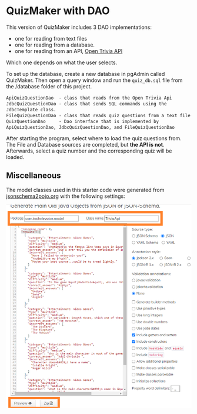 # QuizMaker with DAO
This version of QuizMaker includes 3 DAO implementations:
 * one for reading from text files
 * one for reading from a database.
 * one for reading from an API, [Open Trivia API](https://opentdb.com/api_config.php)

Which one depends on what the user selects.

To set up the database, create a new database in pgAdmin called QuizMaker.
Then open a query window and run the `quiz_db.sql` file from the /database folder of this project.

    ApiQuizQuestionDao  - class that reads from the Open Trivia Api
    JdbcQuizQuestionDao - class that sends SQL commands using the JdbcTemplate class.
    FileQuizQuestionDao - class that reads quiz questions from a text file 
    QuizQuestionDao     - Dao interface that is implemented by ApiQuizQuestionDao, JdbcQuizQuestionDao, and FileQuizQuestionDao  

After starting the program, select where to load the quiz questions from.
The File and Database sources are completed, but **the API is not**.
Afterwards, select a quiz number and the corresponding quiz will be loaded.

## Miscellaneous

The model classes used in this starter code were generated from [jsonschema2pojo.org](https://www.jsonschema2pojo.org/) with the following settings:

![trivia api schema](./images/json-trivia-schema.png)